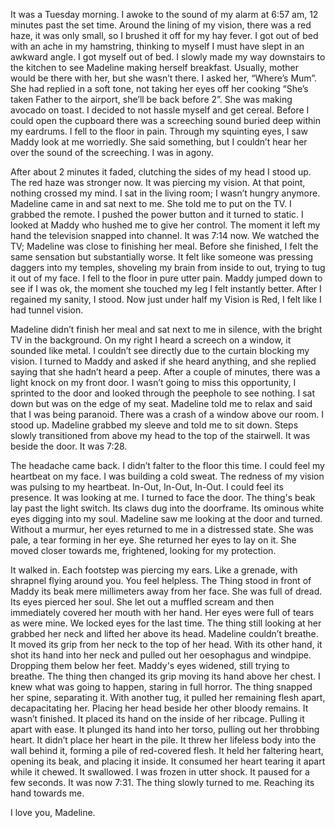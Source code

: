 It was a Tuesday morning. I awoke to the sound of my alarm at 6:57 am, 12 minutes past the set time. Around the lining of my vision, there was a red haze, it was only small, so I brushed it off for my hay fever. I got out of bed with an ache in my hamstring, thinking to myself I must have slept in an awkward angle. I got myself out of bed. I slowly made my way downstairs to the kitchen to see Madeline making herself breakfast. Usually, mother would be there with her, but she wasn’t there. I asked her, “Where’s Mum”. She had replied in a soft tone, not taking her eyes off her cooking “She’s taken Father to the airport, she’ll be back before 2”. She was making avocado on toast. I decided to not hassle myself and get cereal. Before I could open the cupboard there was a screeching sound buried deep within my eardrums. I fell to the floor in pain. Through my squinting eyes, I saw Maddy look at me worriedly. She said something, but I couldn’t hear her over the sound of the screeching. I was in agony.

After about 2 minutes it faded, clutching the sides of my head I stood up. The red haze was stronger now. It was piercing my vision. At that point, nothing crossed my mind. I sat in the living room; I wasn’t hungry anymore. Madeline came in and sat next to me. She told me to put on the TV. I grabbed the remote. I pushed the power button and it turned to static. I looked at Maddy who hushed me to give her control. The moment it left my hand the television snapped into channel. It was 7:14 now. We watched the TV; Madeline was close to finishing her meal. Before she finished, I felt the same sensation but substantially worse. It felt like someone was pressing daggers into my temples, shoveling my brain from inside to out, trying to tug it out of my face. I fell to the floor in pure utter pain. Maddy jumped down to see if I was ok, the moment she touched my leg I felt instantly better. After I regained my sanity, I stood. Now just under half my Vision is Red, I felt like I had tunnel vision.

Madeline didn’t finish her meal and sat next to me in silence, with the bright TV in the background. On my right I heard a screech on a window, it sounded like metal. I couldn’t see directly due to the curtain blocking my vision. I turned to Maddy and asked if she heard anything, and she replied saying that she hadn’t heard a peep. After a couple of minutes, there was a light knock on my front door. I wasn’t going to miss this opportunity, I sprinted to the door and looked through the peephole to see nothing. I sat down but was on the edge of my seat. Madeline told me to relax and said that I was being paranoid. There was a crash of a window above our room. I stood up. Madeline grabbed my sleeve and told me to sit down. Steps slowly transitioned from above my head to the top of the stairwell. It was beside the door. It was 7:28.

The headache came back. I didn’t falter to the floor this time. I could feel my heartbeat on my face. I was building a cold sweat. The redness of my vision was pulsing to my heartbeat. In-Out, In-Out, In-Out. I could feel its presence. It was looking at me. I turned to face the door. The thing's beak lay past the light switch. Its claws dug into the doorframe. Its ominous white eyes digging into my soul. Madeline saw me looking at the door and turned. Without a murmur, her eyes returned to me in a distressed state. She was pale, a tear forming in her eye. She returned her eyes to lay on it. She moved closer towards me, frightened, looking for my protection.

It walked in. Each footstep was piercing my ears. Like a grenade, with shrapnel flying around you. You feel helpless. The Thing stood in front of Maddy its beak mere millimeters away from her face. She was full of dread. Its eyes pierced her soul. She let out a muffled scream and then immediately covered her mouth with her hand. Her eyes were full of tears as were mine. We locked eyes for the last time. The thing still looking at her grabbed her neck and lifted her above its head. Madeline couldn’t breathe. It moved its grip from her neck to the top of her head. With its other hand, it shot its hand into her neck and pulled out her oesophagus and windpipe. Dropping them below her feet. Maddy's eyes widened, still trying to breathe. The thing then changed its grip moving its hand above her chest. I knew what was going to happen, staring in full horror. The thing snapped her spine, separating it. With another tug, it pulled her remaining flesh apart, decapacitating her. Placing her head beside her other bloody remains. It wasn’t finished. It placed its hand on the inside of her ribcage. Pulling it apart with ease. It plunged its hand into her torso, pulling out her throbbing heart. It didn’t place her heart in the pile. It threw her lifeless body into the wall behind it, forming a pile of red-covered flesh. It held her faltering heart, opening its beak, and placing it inside. It consumed her heart tearing it apart while it chewed. It swallowed. I was frozen in utter shock. It paused for a few seconds. It was now 7:31. The thing slowly turned to me. Reaching its hand towards me.

I love you, Madeline.